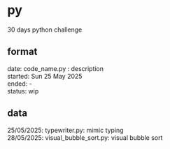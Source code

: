 # py
30 days python challenge  
## format
date: code_name.py : description  
started: Sun 25 May 2025  
ended: -  
status: wip  
## data
25/05/2025: typewriter.py: mimic typing  
28/05/2025: visual_bubble_sort.py: visual bubble sort
